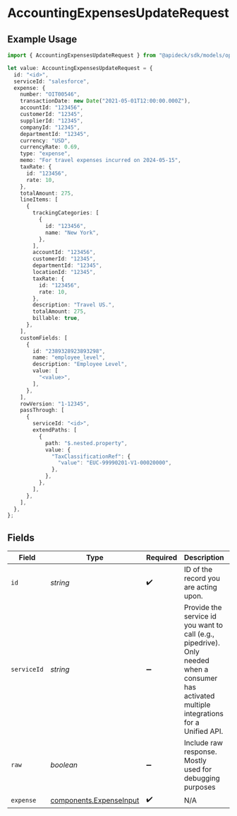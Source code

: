 # AccountingExpensesUpdateRequest

## Example Usage

```typescript
import { AccountingExpensesUpdateRequest } from "@apideck/sdk/models/operations";

let value: AccountingExpensesUpdateRequest = {
  id: "<id>",
  serviceId: "salesforce",
  expense: {
    number: "OIT00546",
    transactionDate: new Date("2021-05-01T12:00:00.000Z"),
    accountId: "123456",
    customerId: "12345",
    supplierId: "12345",
    companyId: "12345",
    departmentId: "12345",
    currency: "USD",
    currencyRate: 0.69,
    type: "expense",
    memo: "For travel expenses incurred on 2024-05-15",
    taxRate: {
      id: "123456",
      rate: 10,
    },
    totalAmount: 275,
    lineItems: [
      {
        trackingCategories: [
          {
            id: "123456",
            name: "New York",
          },
        ],
        accountId: "123456",
        customerId: "12345",
        departmentId: "12345",
        locationId: "12345",
        taxRate: {
          id: "123456",
          rate: 10,
        },
        description: "Travel US.",
        totalAmount: 275,
        billable: true,
      },
    ],
    customFields: [
      {
        id: "2389328923893298",
        name: "employee_level",
        description: "Employee Level",
        value: [
          "<value>",
        ],
      },
    ],
    rowVersion: "1-12345",
    passThrough: [
      {
        serviceId: "<id>",
        extendPaths: [
          {
            path: "$.nested.property",
            value: {
              "TaxClassificationRef": {
                "value": "EUC-99990201-V1-00020000",
              },
            },
          },
        ],
      },
    ],
  },
};
```

## Fields

| Field                                                                                                                                         | Type                                                                                                                                          | Required                                                                                                                                      | Description                                                                                                                                   | Example                                                                                                                                       |
| --------------------------------------------------------------------------------------------------------------------------------------------- | --------------------------------------------------------------------------------------------------------------------------------------------- | --------------------------------------------------------------------------------------------------------------------------------------------- | --------------------------------------------------------------------------------------------------------------------------------------------- | --------------------------------------------------------------------------------------------------------------------------------------------- |
| `id`                                                                                                                                          | *string*                                                                                                                                      | :heavy_check_mark:                                                                                                                            | ID of the record you are acting upon.                                                                                                         |                                                                                                                                               |
| `serviceId`                                                                                                                                   | *string*                                                                                                                                      | :heavy_minus_sign:                                                                                                                            | Provide the service id you want to call (e.g., pipedrive). Only needed when a consumer has activated multiple integrations for a Unified API. | salesforce                                                                                                                                    |
| `raw`                                                                                                                                         | *boolean*                                                                                                                                     | :heavy_minus_sign:                                                                                                                            | Include raw response. Mostly used for debugging purposes                                                                                      |                                                                                                                                               |
| `expense`                                                                                                                                     | [components.ExpenseInput](../../models/components/expenseinput.md)                                                                            | :heavy_check_mark:                                                                                                                            | N/A                                                                                                                                           |                                                                                                                                               |